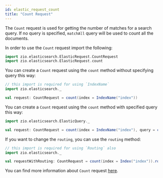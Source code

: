 ```yaml
---
id: elastic_request_count
title: "Count Request"
---
```


The `Count` request is used for getting the number of matches for a search query. If no query is specified, `matchAll` query will be used to count all the documents.

In order to use the `Count` request import the following:
```scala
import zio.elasticsearch.ElasticRequest.CountRequest
import zio.elasticsearch.ElasticRequest.count
```

You can create a `Count` request using the `count` method without specifying query this way:
```scala
// this import is required for using `IndexName`
import zio.elasticsearch._

val request: CountRequest = count(index = IndexName("index"))
```

You can create a `Count` request using the `count` method with specified query this way:
```scala
import zio.elasticsearch.ElasticQuery._

val request: CountRequest = count(index = IndexName("index"), query = contains(field = Document.name, value = "test"))
```

If you want to change the `routing`, you can use the `routing` method:
```scala
// this import is required for using `Routing` also
import zio.elasticsearch._

val requestWithRouting: CountRequest = count(index = Index("index")).routing(Routing("routing"))
```

You can find more information about `Count` request [here](https://www.elastic.co/guide/en/elasticsearch/reference/7.17/search-count.html).
